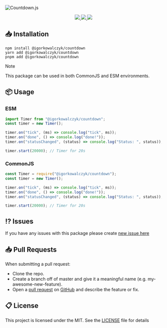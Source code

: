 ![Countdown.js](https://github.com/IgorKowalczyk/countdown/assets/49127376/06b07e58-b5c0-43aa-b193-c88d5d4a18b2)

<div align="center">
  <a aria-label="GitHub License" href="https://github.com/igorkowalczyk/countdown/blob/master/license.md">
    <img src="https://img.shields.io/github/license/igorkowalczyk/countdown?color=%2334D058&logo=github&style=flat-square">
  </a>
  <a aria-label="Version" href="https://github.com/igorkowalczyk/countdown/releases">
    <img src="https://img.shields.io/github/v/release/igorkowalczyk/countdown?color=%2334D058&logo=github&style=flat-square">
  </a>
  <a aria-label="NPM Downloads" href="https://npmjs.org/package/@igorkowalczyk/countdown">
    <img src="https://img.shields.io/npm/dt/@igorkowalczyk/countdown?style=flat-square&logo=npm&color=%2334D058">
  </a>
</div>

## 📥 Installation

```
npm install @igorkowalczyk/countdown
yarn add @igorkowalczyk/countdown
pnpm add @igorkowalczyk/countdown
```

> [!NOTE]
> This package can be used in both CommonJS and ESM environments.

## 📦 Usage

### ESM

```js
import Timer from "@igorkowalczyk/countdown";
const timer = new Timer();

timer.on("tick", (ms) => console.log("tick", ms));
timer.on("done", () => console.log("done!"));
timer.on("statusChanged", (status) => console.log("Status: ", status));

timer.start(20000); // Timer for 20s
```

### CommonJS

```js
const Timer = require("@igorkowalczyk/countdown");
const timer = new Timer();

timer.on("tick", (ms) => console.log("tick", ms));
timer.on("done", () => console.log("done!"));
timer.on("statusChanged", (status) => console.log("Status: ", status));

timer.start(20000); // Timer for 20s
```

## ⁉️ Issues

If you have any issues with this package please create [new issue here](https://github.com/igorkowalczyk/countdown/issues)

## 📥 Pull Requests

When submitting a pull request:

- Clone the repo.
- Create a branch off of master and give it a meaningful name (e.g. my-awesome-new-feature).
- Open a [pull request](https://github.com/igorkowalczyk/countdown/pulls) on [GitHub](https://github.com) and describe the feature or fix.

## 📋 License

This project is licensed under the MIT. See the [LICENSE](https://github.com/igorkowalczyk/countdown/blob/master/license.md) file for details
